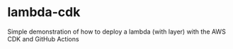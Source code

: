 # lambda-cdk
Simple demonstration of how to deploy a lambda (with layer) with the AWS CDK and GitHub Actions
